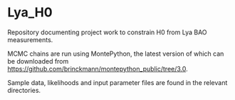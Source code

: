 # Lya_H0
Repository documenting project work to constrain H0 from Lya BAO measurements.

MCMC chains are run using MontePython, the latest version of which can be downloaded from https://github.com/brinckmann/montepython_public/tree/3.0. 

Sample data, likelihoods and input parameter files are found in the relevant directories.
